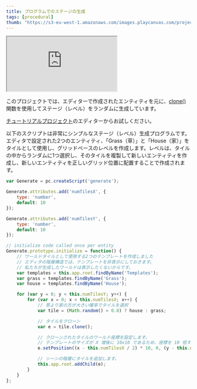 ```yaml
---
title: プログラムでのステージの生成
tags: [procedural]
thumb: "https://s3-eu-west-1.amazonaws.com/images.playcanvas.com/projects/12/405864/A3MSWE-image-75.jpg"
---
```


<div className="iframe-container">
    <iframe src="https://playcanv.as/p/smskdMrk/" title="Procedural Levels" allow="camera; microphone; xr-spatial-tracking; fullscreen" allowfullscreen></iframe>
</div>

このプロジェクトでは、エディターで作成されたエンティティを元に、[clone()][1] 関数を使用してステージ（レベル）をランダムに生成しています。

[チュートリアルプロジェクト][2]のエディターからお試しください。

以下のスクリプトは非常にシンプルなステージ（レベル）生成プログラムです。エディタで設定された2つのエンティティ、「Grass（草）」と「House（家）」をタイルとして使用し、グリッドベースのレベルを作成します。レベルは、タイルの中からランダムに1つ選択し、そのタイルを複製して新しいエンティティを作成し、新しいエンティティを正しいグリッド位置に配置することで作成されます。

```javascript
var Generate = pc.createScript('generate');

Generate.attributes.add('numTilesX', {
    type: 'number',
    default: 10
});

Generate.attributes.add('numTilesY', {
    type: 'number',
    default: 10
});

// initialize code called once per entity
Generate.prototype.initialize = function() {
    // ワールドタイルとして使用する2つのテンプレートを作成しました
    // エディタの階層構造では、テンプレートを非表示にしておきます。
    // 私たちが生成したワールドは表示したくないからです。
    var templates = this.app.root.findByName('Templates');
    var grass = templates.findByName('Grass');
    var house = templates.findByName('House');

    for (var y = 0; y < this.numTilesY; y++) {
        for (var x = 0; x < this.numTilesX; x++) {
            // 草より家の方が大きい確率でタイルを選択
            var tile = (Math.random() > 0.8) ? house : grass;

            // タイルをクローン
            var e = tile.clone();

            // クローンされたタイルのワールド座標を設定します。
            // テンプレートのサイズが X 増後に 10x10 であるため、座標を 10 倍する必要があることに注意してください。
            e.setPosition((x - this.numTilesX / 2) * 10, 0, (y - this.numTilesX / 2) * 10);

            // シーンの階層にタイルを追加します。
            this.app.root.addChild(e);
        }
    }
};
```

[1]: https://api.playcanvas.com/classes/Engine.Entity.html#clone
[2]: https://playcanvas.com/project/405864
